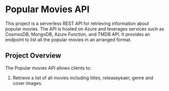 # Popular Movies API

This project is a serverless REST API for retrieving information about popular movies. The API is hosted on Azure and leverages services such as CosmosDB, MongoDB, Azure Function, and TMDB API. It provides an endpoint to list all the popular movies in an arranged format.

## Project Overview

The Popular movies API allows clients to:
1. Retrieve a list of all movies including titles, releaseyeaer, genre and cover images.

<!-- ## Infrastructure

The application stack includes the following components:
- **Azure Functions**: serverless compute service to host Python functions (GetMovies) and enable an API interface.
- **S3**: Stores cover images for each album.
- **Lambda**: Serverless functions that handle API requests.
- **API Gateway**: Exposes API endpoints to interact with Lambda functions.

## Data Model

Each album entry in the DynamoDB database follows this structure:
```json
{
    "album_id": "unique-album-id",
    "title": "Album Title",
    "artist": "Artist Name",
    "genre": "Genre",
    "release_year": "Year of Release",
    "cover_url": "https://s3.amazonaws.com/your-bucket-name/album-cover.jpg"
}
```


## Endpoints

1. **GET /getalbums**

    **Description**: Retrieves a list of all music albums.  
    **Response**: Returns an array of albums, each with title, artist, genre, release_year, and cover_url.

    **Example response**:
    ```json
    [
        {
            "title": "Abbey Road",
            "artist": "The Beatles",
            "genre": "Rock",
            "release_year": "1969",
            "cover_url": "https://s3.amazonaws.com/your-bucket-name/abbey-road.jpg"
        },
        {
            "title": "Thriller",
            "artist": "Michael Jackson",
            "genre": "Pop",
            "release_year": "1982",
            "cover_url": "https://s3.amazonaws.com/your-bucket-name/thriller.jpg"
        }
    ]
    ```

2. **GET /albumsbyyear/{year}**

    **Description**: Retrieves albums released in a specific year.  
    **Path Parameter**: `year` – The release year of albums you want to retrieve.  
    **Response**: Returns an array of albums that match the specified release year.

    **Example response for /albums/1982**:
    ```json
    [
        {
            "title": "Thriller",
            "artist": "Michael Jackson",
            "genre": "Pop",
            "release_year": "1982",
            "cover_url": "https://s3.amazonaws.com/your-bucket-name/thriller.jpg"
        }
    ]
    ```

## Usage
 
    Examples:
         https://api.shoiyan.com/getalbums
         https://api.shoiyan.com/getalbumsbyyear/year  
